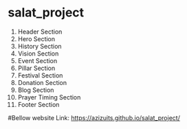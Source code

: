 # salat_project
1. Header Section
2. Hero Section
3. History Section
4. Vision Section
5. Event Section
6. Pillar Section
7. Festival Section
8. Donation Section
9. Blog Section
10. Prayer Timing Section
11. Footer Section

#Bellow website Link:
https://azizuits.github.io/salat_project/
